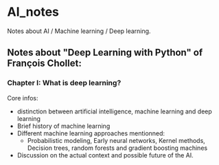 # AI_notes
Notes about AI / Machine learning / Deep learning.

## Notes about "Deep Learning with Python" of François Chollet:

### Chapter I: What is deep learning?
Core infos:
* distinction between artificial intelligence, machine learning and deep learning
* Brief history of machine learning 
* Different machine learning approaches mentionned:
    * Probabilistic modeling, Early neural networks, Kernel methods, Decision trees, random forests and gradient boosting machines
* Discussion on the actual context and possible future of the AI.
